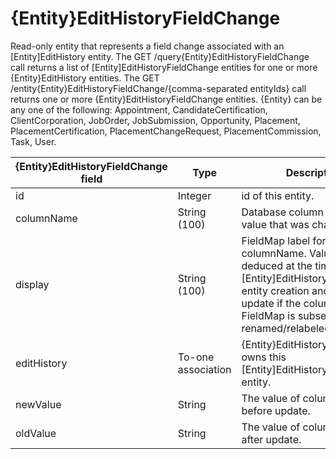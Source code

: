 # {Entity}EditHistoryFieldChange

Read-only entity that represents a field change associated with an [Entity]EditHistory entity. The GET /query{Entity}EditHistoryFieldChange call returns a list of [Entity]EditHistoryFieldChange entities for one or more {Entity}EditHistory entities. The GET /entity{Entity}EditHistoryFieldChange/{comma-separated entityIds} call returns one or more {Entity}EditHistoryFieldChange entities.
{Entity} can be any one of the following: Appointment, CandidateCertification, ClientCorporation, JobOrder, JobSubmission, Opportunity, Placement, PlacementCertification, PlacementChangeRequest, PlacementCommission, Task, User.

| **{Entity}EditHistoryFieldChange field** | **Type** | **Description** | **Not null** | **Read-only** |
| --- | --- | --- | --- | --- |
| id | Integer | id of this entity. | X | X |
| columnName | String (100) | Database column name for the value that was changed. | X | X |
| display | String (100) | FieldMap label for the columnName. Value is deduced at the time of [Entity]EditHistoryFieldChange entity creation and does not update if the columnName FieldMap is subsequently renamed/relabeled. | X | X | 
| editHistory | To-one association | {Entity}EditHistory entity that owns this [Entity]EditHistoryFieldChange entity. | X | X |
| newValue | String | The value of columnName before update. |  X | | 
| oldValue | String | The value of columnName after update. |  X | |